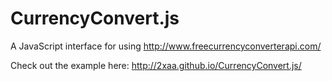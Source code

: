 # CurrencyConvert.js
A JavaScript interface for using http://www.freecurrencyconverterapi.com/

Check out the example here: http://2xaa.github.io/CurrencyConvert.js/
